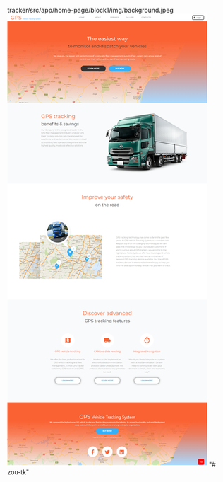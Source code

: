tracker/src/app/home-page/block1/img/background.jpeg
![alt text](https://raw.githubusercontent.com/dbsaymen/tracker/master/src/assets/img.png)
"# zou-tk" 
